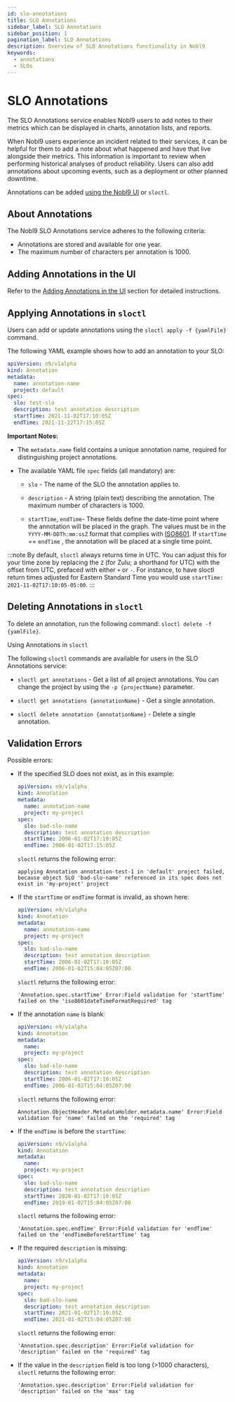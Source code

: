 ```yaml
---
id: slo-annotations
title: SLO Annotations
sidebar_label: SLO Annotations
sidebar_position: 1
pagination_label: SLO Annotations
description: Overview of SLO Annotations functionality in Nobl9
keywords:
  - annotations
  - SLOs
---
```

# SLO Annotations

The SLO Annotations service enables Nobl9 users to add notes to their metrics which can be displayed in charts, annotation lists, and reports.

When Nobl9 users experience an incident related to their services, it can be helpful for them to add a note about what happened and have that live alongside their metrics. This information is important to review when performing historical analyses of product reliability. Users can also add annotations about upcoming events, such as a deployment or other planned downtime.

Annotations can be added [using the Nobl9 UI](Managing_Annotations_in_the_UI.md) or `sloctl`.

## About Annotations

The Nobl9 SLO Annotations service adheres to the following criteria:

* Annotations are stored and available for one year.
* The maximum number of characters per annotation is 1000.

## Adding Annotations in the UI

Refer to the [Adding Annotations in the UI](Managing_Annotations_in_the_UI.md) section for detailed instructions.

## Applying Annotations in `sloctl`

Users can add or update annotations using the `sloctl apply -f {yamlFile}` command.

The following YAML example shows how to add an annotation to your SLO:

```yaml
apiVersion: n9/v1alpha
kind: Annotation
metadata:
  name: annotation-name
  project: default
spec:
  slo: test-slo
  description: test annotation description
  startTime: 2021-11-02T17:10:05Z
  endTime: 2021-11-22T17:15:05Z
```

**Important Notes:**

* The `metadata.name` field contains a unique annotation name, required for distinguishing project annotations.

* The available YAML file `spec` fields (all mandatory) are:

  * `slo` - The name of the SLO the annotation applies to.

  * `description` - A string (plain text) describing the annotation. The maximum number of characters is 1000.

  * `startTime`, `endTime`\- These fields define the date-time point where the annotation will be placed in the graph. The values must be in the `YYYY-MM-DDTh:mm:ssZ` format that complies with [ISO8601](https://en.wikipedia.org/wiki/ISO_8601). If `startTime` == `endTime` , the annotation will be placed at a single time point.

:::note
By default, `sloctl` always returns time in UTC. You can adjust this for your time zone by replacing the `Z` (for Zulu; a shorthand for UTC) with the offset from UTC, prefaced with either `+` or `-`. For instance, to have sloctl return times adjusted for Eastern Standard Time you would use `startTime: 2021-11-02T17:10:05-05:00`.
:::

## Deleting Annotations in `sloctl`

To delete an annotation, run the following command: `sloctl delete -f {yamlFile}`.

Using Annotations in `sloctl`

The following `sloctl` commands are available for users in the SLO Annotations service:

* `sloctl get annotations` - Get a list of all project annotations. You can change the project by using the `-p {projectName}` parameter.

* `sloctl get annotations {annotationName}` - Get a single annotation.

* `sloctl delete annotation {annotationName}` - Delete a single annotation.

## Validation Errors

Possible errors:

* If the specified SLO does not exist, as in this example:

    ```yaml
    apiVersion: n9/v1alpha
    kind: Annotation
    metadata:
      name: annotation-name
      project: my-project
    spec:
      slo: bad-slo-name
      description: test annotation description
      startTime: 2006-01-02T17:10:05Z
      endTime: 2006-01-02T17:15:05Z
    ```

  `sloctl` returns the following error:<br/>

  `applying Annotation annotation-test-1 in 'default' project failed, because object SLO 'bad-slo-name' referenced in its spec does not exist in 'my-project' project`

* If the `startTime` or `endTime` format is invalid, as shown here:

    ```yaml
    apiVersion: n9/v1alpha
    kind: Annotation
    metadata:
      name: annotation-name
      project: my-project
    spec:
      slo: bad-slo-name
      description: test annotation description
      startTime: 2006-01-02T17:10:05Z
      endTime: 2006-01-02T15:04:05Z07:00
    ```

  `sloctl` returns the following error:<br/>

  `'Annotation.spec.startTime' Error:Field validation for 'startTime' failed on the 'iso8601dateTimeFormatRequired' tag`

* If the annotation `name` is blank:

    ```yaml
    apiVersion: n9/v1alpha
    kind: Annotation
    metadata:
      name:
      project: my-project
    spec:
      slo: bad-slo-name
      description: test annotation description
      startTime: 2006-01-02T17:10:05Z
      endTime: 2006-01-02T15:04:05Z07:00
    ```

  `sloctl` returns the following error:<br/>

  `Annotation.ObjectHeader.MetadataHolder.metadata.name' Error:Field validation for 'name' failed on the 'required' tag`

* If the `endTime` is before the `startTime`:

    ```yaml
    apiVersion: n9/v1alpha
    kind: Annotation
    metadata:
      name:
      project: my-project
    spec:
      slo: bad-slo-name
      description: test annotation description
      startTime: 2020-01-02T17:10:05Z
      endTime: 2019-01-02T15:04:05Z07:00
    ```

  `sloctl` returns the following error:<br/>

  `'Annotation.spec.endTime' Error:Field validation for 'endTime' failed on the 'endTimeBeforeStartTime' tag`

* If the required `description` is missing:

    ```yaml
    apiVersion: n9/v1alpha
    kind: Annotation
    metadata:
      name:
      project: my-project
    spec:
      slo: bad-slo-name
      description: test annotation description
      startTime: 2021-01-02T17:10:05Z
      endTime: 2021-01-02T15:04:05Z07:00
    ```

  `sloctl` returns the following error:<br/>

  `'Annotation.spec.description' Error:Field validation for 'description' failed on the 'required' tag`

* If the value in the `description` field is too long (>1000 characters), `sloctl` returns the following error:<br/>

  `'Annotation.spec.description' Error:Field validation for 'description' failed on the 'max' tag`
